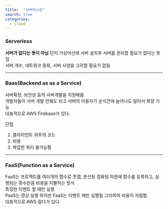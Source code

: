 ```yaml
---
title:  "서버리스란"
search: true
categories: 
  - Cloud
---
```


### Serverless
**서버가 없다는 뜻이 아님**
단지 가상머신에 서버 설치후 서버를 관리할 필요가 없다는 뜻임  
서버 개수, 네트워크 종류, 서버 사양을 고려할 필요가 없음  
***
### Baas(Backend as as a Service)
서버확장, 보안성 등의 서버개발을 지원해줌  
개발자들이 서버 개발 안해도 되고 서버의 이용자가 순식간에 늘어나도 알아서 확장 가능  
대표적으로 AWS Firebase가 있다.  

단점
1. 클라이언트 위주의 코드
2. 비용
3. 복잡한 쿼리 불가능함
***
### FaaS(Function as a Service)

FaaS는 프로젝트를 여러개의 함수로 쪼갬, 분산된 컴퓨팅 자원에 함수를 등록하고, 실행되는 횟수만큼 비용을 지불하는 방식  
특정한 이벤트 할 때만 실행  
PaaS는 항상 실행 하지만 FaaS는 이벤트 때만 실행됨 그리하여 비용이 저렴함.  
대표적으로 AWS 람다가 있다.  

